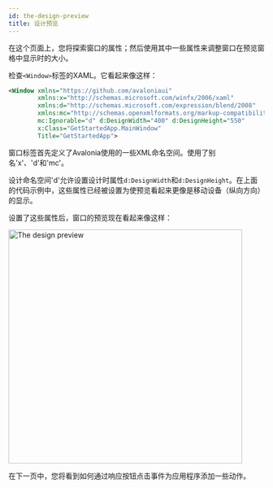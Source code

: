 ```yaml
---
id: the-design-preview
title: 设计预览
---
```


在这个页面上，您将探索窗口的属性；然后使用其中一些属性来调整窗口在预览窗格中显示时的大小。

检查`<Window>`标签的XAML。它看起来像这样：

```xml
<Window xmlns="https://github.com/avaloniaui"
        xmlns:x="http://schemas.microsoft.com/winfx/2006/xaml"
        xmlns:d="http://schemas.microsoft.com/expression/blend/2008"
        xmlns:mc="http://schemas.openxmlformats.org/markup-compatibility/2006"
        mc:Ignorable="d" d:DesignWidth="400" d:DesignHeight="550"
        x:Class="GetStartedApp.MainWindow"
        Title="GetStartedApp">
```

窗口标签首先定义了Avalonia使用的一些XML命名空间。使用了别名'x'、'd'和'mc'。

设计命名空间'd'允许设置设计时属性`d:DesignWidth`和`d:DesignHeight`。在上面的代码示例中，这些属性已经被设置为使预览看起来更像是移动设备（纵向方向）的显示。

设置了这些属性后，窗口的预览现在看起来像这样：

<div style={{textAlign: 'center'}}>
    <img src="/img/get-started/test-drive/design-preview.png" alt="The design preview" width='460'/>
</div>

在下一页中，您将看到如何通过响应按钮点击事件为应用程序添加一些动作。